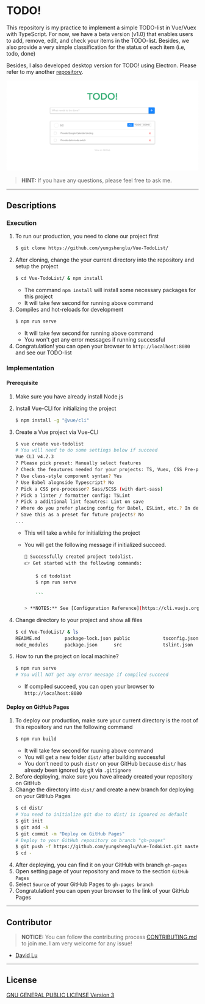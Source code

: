 # TODO!

This repository is my practice to implement a simple TODO-list in Vue/Vuex with TypeScript. For now, we have a beta version (v1.0) that enables users to add, remove, edit, and check your items in the TODO-list. Besides, we also provide a very simple classification for the status of each item (i.e, todo, done)

Besides, I also developed desktop version for TODO! using Electron. Please refer to my another [repository](electron-installer-debian).

![](src/assets/TODO!-demo.png)

> **HINT:** If you have any questions, please feel free to ask me.

---

## Descriptions

### Execution

1. To run our production, you need to clone our project first
   ```bash
   $ git clone https://github.com/yungshenglu/Vue-TodoList/
   ```
2. After cloning, change the your current directory into the repository and setup the project
   ```bash
   $ cd Vue-TodoList/ & npm install
   ```
   - The command `npm install` will install some necessary packages for this project
   - It will take few second for running above command
3. Compiles and hot-reloads for development
   ```bash
   $ npm run serve
   ```
   - It will take few second for running above command
   - You won't get any error messages if running successful
4. Congratulation! you can open your browser to `http://localhost:8080` and see our TODO-list

### Implementation

#### Prerequisite

1.  Make sure you have already install Node.js
2.  Install Vue-CLI for initializing the project
    ```bash
    $ npm install -g "@vue/cli"
    ```
3.  Create a Vue project via Vue-CLI

    ```bash
    $ vue create vue-todolist
    # You will need to do some settings below if succeed
    Vue CLI v4.2.3
    ? Please pick preset: Manually select features
    ? Check the feautures needed for your projects: TS, Vuex, CSS Pre-processors, Linter
    ? Use class-style component syntax? Yes
    ? Use Babel alognside Typescript? No
    ? Pick a CSS pre-processor? Sass/SCSS (with dart-sass)
    ? Pick a linter / formatter config: TSLint
    ? Pick a additional lint feautres: Lint on save
    ? Where do you prefer placing config for Babel, ESLint, etc.? In dedicated config files
    ? Save this as a preset for future projects? No
    ...
    ```

    - This will take a while for initializing the project
    - You will get the following message if initialized succeed.

      ````bash
      🎉 Successfully created project todolist.
      👉 Get started with the following commands:

          $ cd todolist
          $ npm run serve

          ```

      > **NOTES:** See [Configuration Reference](https://cli.vuejs.org/config/).
      ````

4.  Change directory to your project and show all files
    ```bash
    $ cd Vue-TodoList/ & ls
    README.md         package-lock.json public            tsconfig.json
    node_modules      package.json      src               tslint.json
    ```
5.  How to run the project on local machine?
    ```bash
    $ npm run serve
    # You will NOT get any error meesage if compiled succeed
    ```
    - If compiled succeed, you can open your browser to `http://localhost:8080`

#### Deploy on GitHub Pages

1. To deploy our production, make sure your current directory is the root of this repository and run the following command
   ```bash
   $ npm run build
   ```
   - It will take few second for ruuning above command
   - You will get a new folder `dist/` after building successful
   - You don't need to push `dist/` on your GitHub because `dist/` has already been ignored by git via `.gitignore`
2. Before deploying, make sure you have already created your repository on GitHub
3. Change the directory into `dist/` and create a new branch for deploying on your GitHub Pages
   ```bash
   $ cd dist/
   # You need to initialize git due to dist/ is ignored as default
   $ git init
   $ git add -A
   $ git commit -m "Deploy on GitHub Pages"
   # Deploy to your GitHub repository on branch "gh-pages"
   $ git push -f https://github.com/yungshenglu/Vue-TodoList.git master:gh-pages
   $ cd -
   ```
4. After deploying, you can find it on your GitHub with branch `gh-pages`
5. Open setting page of your repository and move to the section `GitHub Pages`
6. Select `Source` of your GitHub Pages to `gh-pages branch`
7. Congratulation! you can open your browser to the link of your GitHub Pages

---

## Contributor

> **NOTICE:** You can follow the contributing process [CONTRIBUTING.md](CONTRIBUTING.md) to join me. I am very welcome for any issue!

- [David Lu](https://github.com/yungshenglu)

---

## License

[GNU GENERAL PUBLIC LICENSE Version 3](LICENSE)
